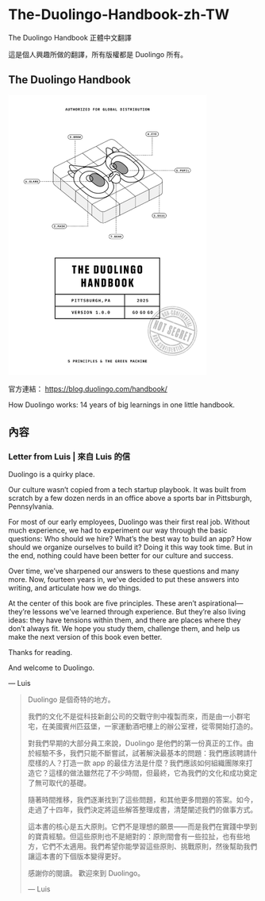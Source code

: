 # The-Duolingo-Handbook-zh-TW
The Duolingo Handbook 正體中文翻譯

這是個人興趣所做的翻譯，所有版權都是 Duolingo 所有。

## The Duolingo Handbook

<img src="https://github.com/goescat/The-Duolingo-Handbook-zh-TW/blob/main/image/The_Duolingo_Handbook-01.png" width="400">

官方連結：
https://blog.duolingo.com/handbook/

How Duolingo works: 14 years of big learnings in one little handbook.

## 內容

### Letter from Luis | 來自 Luis 的信
Duolingo is a quirky place.

Our culture wasn’t copied from a tech startup playbook. It was
built from scratch by a few dozen nerds in an office above a
sports bar in Pittsburgh, Pennsylvania.

For most of our early employees, Duolingo was their first real
job. Without much experience, we had to experiment our way
through the basic questions: Who should we hire? What’s the
best way to build an app? How should we organize ourselves
to build it? Doing it this way took time. But in the end, nothing
could have been better for our culture and success.

Over time, we’ve sharpened our answers to these questions and
many more. Now, fourteen years in, we’ve decided to put these
answers into writing, and articulate how we do things.

At the center of this book are five principles. These aren’t
aspirational—they’re lessons we've learned through experience.
But they’re also living ideas: they have tensions within them, and
there are places where they don’t always fit. We hope you study
them, challenge them, and help us make the next version of this
book even better.

Thanks for reading.

And welcome to Duolingo.

— Luis

> Duolingo 是個奇特的地方。
>
> 我們的文化不是從科技新創公司的交戰守則中複製而來，而是由一小群宅宅，在美國賓州匹茲堡，一家運動酒吧樓上的辦公室裡，從零開始打造的。
>
> 對我們早期的大部分員工來說，Duolingo 是他們的第一份真正的工作。由於經驗不多，我們只能不斷嘗試，試著解決最基本的問題：我們應該聘請什麼樣的人？打造一款 app 的最佳方法是什麼？我們應該如何組織團隊來打造它？這樣的做法雖然花了不少時間，但最終，它為我們的文化和成功奠定了無可取代的基礎。
>
> 隨著時間推移，我們逐漸找到了這些問題，和其他更多問題的答案。如今，走過了十四年，我們決定將這些解答整理成書，清楚闡述我們的做事方式。
>
> 這本書的核心是五大原則。它們不是理想的願景——而是我們在實踐中學到的寶貴經驗。但這些原則也不是絕對的：原則間會有一些拉扯，也有些地方，它們不太適用。我們希望你能學習這些原則、挑戰原則，然後幫助我們讓這本書的下個版本變得更好。
>
> 感謝你的閱讀。
> 歡迎來到 Duolingo。
>
> — Luis
